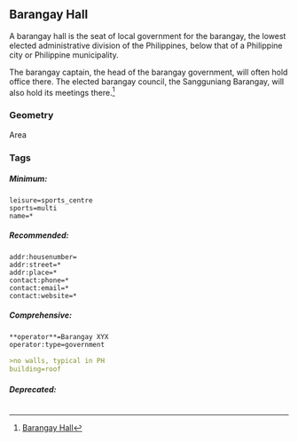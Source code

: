 ## Barangay Hall

A barangay hall is the seat of local government for the barangay, the lowest elected administrative division of the Philippines, below that of a Philippine city or Philippine municipality.

The barangay captain, the head of the barangay government, will often hold office there. The elected barangay council, the Sangguniang Barangay, will also hold its meetings there.[^1]

### **Geometry**

Area

### Tags

##### Minimum:

```
leisure=sports_centre
sports=multi
name=*
```

##### Recommended:

```
addr:housenumber=
addr:street=*
addr:place=*
contact:phone=*
contact:email=*
contact:website=*
```

##### Comprehensive:

```markdown
**operator**=Barangay XYX
operator:type=government

>no walls, typical in PH
building=roof
```

##### Deprecated:

```

```

[^1]: [Barangay Hall](https://en.wikipedia.org/wiki/Barangay_hall)

